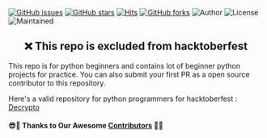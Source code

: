 [![GitHub issues](https://img.shields.io/github/issues/pyGuru123/Hacktoberfest-2021?logo=github)](https://github.com/pyGuru123/Hacktoberfest-2021/issues)
[![GitHub stars](https://img.shields.io/github/stars/pyGuru123/Hacktoberfest-2021?style=social)](https://github.com/pyGuru123/Hacktoberfest-2021/stargazers)
[![Hits](https://hits.seeyoufarm.com/api/count/incr/badge.svg?url=https%3A%2F%2Fgithub.com%2Fpyguru123%2FHacktoberfest-2021&count_bg=%23DD8524&title_bg=%23555555&icon=github.svg&icon_color=%23E7E7E7&title=visitors&edge_flat=false)](https://github.com/aritraroy24/HACKTOBERFEST2021_PATTERN) 
[![GitHub forks](https://img.shields.io/github/forks/pyGuru123/Hacktoberfest-2021?style=social&logo=git)](https://github.com/pyGuru123/Hacktoberfest-2021/network/)
![Author](https://img.shields.io/badge/Owner-pyguru123-blue)
![License](https://img.shields.io/badge/License-MIT-brightgreen)
![Maintained](https://img.shields.io/maintenance/yes/2021) </br>

<h2 align="center">
   ❌ This repo is excluded from hacktoberfest
</h2>

This repo is for python beginners and contains lot of beginner python projects for practice. You can also submit your first PR as a open source contributor to this repository.

Here's a valid repository for python programmers for hacktoberfest : [Decrypto](https://github.com/pyGuru123/Decrypto)

 
#### 😎🙏 Thanks to Our Awesome [Contributors](https://github.com/pyGuru123/Hacktoberfest-2021/blob/main/Contributors.md) 🙏😎
